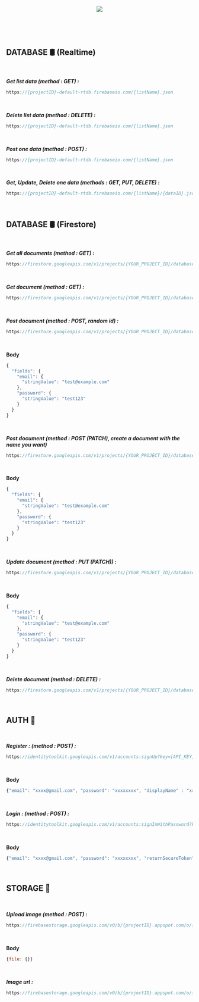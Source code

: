 <p align="center">
  <img src="https://firebase.google.com/static/downloads/brand-guidelines/SVG/logo-standard.svg" />
</p>


</br>
</br>
</br>

## DATABASE 🛢️ (Realtime)

</br>

**_Get list data (method : GET) :_**

```js
https://{projectID}-default-rtdb.firebaseio.com/{listName}.json
```

</br>

**_Delete list data (method : DELETE) :_**

```js
https://{projectID}-default-rtdb.firebaseio.com/{listName}.json
```

</br>

**_Post one data (method : POST) :_**

```js
https://{projectID}-default-rtdb.firebaseio.com/{listName}.json
```

</br>

**_Get, Update, Delete one data (methods : GET, PUT, DELETE) :_**

```js
https://{projectID}-default-rtdb.firebaseio.com/{listName}/{dataID}.json
```

<br/>

## DATABASE 🛢️ (Firestore)

<br/>

**_Get all documents (method : GET) :_**

```js
https://firestore.googleapis.com/v1/projects/{YOUR_PROJECT_ID}/databases/(default)/documents/{YOUR_COLLECTION}
```

</br>

**_Get document (method : GET) :_**

```js
https://firestore.googleapis.com/v1/projects/{YOUR_PROJECT_ID}/databases/(default)/documents/{YOUR_COLLECTION}/{DOCUMENT_ID}
```

</br>

**_Post document (method : POST, random id) :_**

```js
https://firestore.googleapis.com/v1/projects/{YOUR_PROJECT_ID}/databases/(default)/documents/{YOUR_COLLECTION}
```

</br>

**Body**

```js
{
  "fields": {
    "email": {
      "stringValue": "test@example.com"
    },
    "password": {
      "stringValue": "test123"
    }
  }
}
```

<br/>

**_Post document (method : POST (PATCH), create a document with the name you want)_**

```js
https://firestore.googleapis.com/v1/projects/{YOUR_PROJECT_ID}/databases/(default)/documents/{YOUR_COLLECTION}/{DOCUMENT_ID}
```

</br>

**Body**

```js
{
  "fields": {
    "email": {
      "stringValue": "test@example.com"
    },
    "password": {
      "stringValue": "test123"
    }
  }
}
```

</br>

**_Update document (method : PUT (PATCH)) :_**

```js
https://firestore.googleapis.com/v1/projects/{YOUR_PROJECT_ID}/databases/(default)/documents/{YOUR_COLLECTION}/{DOCUMENT_ID}
```

</br>

**Body**

```js
{
  "fields": {
    "email": {
      "stringValue": "test@example.com"
    },
    "password": {
      "stringValue": "test123"
    }
  }
}
```

</br>

**_Delete document (method : DELETE) :_**

```js
https://firestore.googleapis.com/v1/projects/{YOUR_PROJECT_ID}/databases/(default)/documents/{YOUR_COLLECTION}/{DOCUMENT_ID}
```

</br>

## AUTH 🔐

<br/>

**_Register : (method : POST) :_**

```js
https://identitytoolkit.googleapis.com/v1/accounts:signUp?key=[API_KEY]
```

<br/>

**Body**

```js
{"email": "xxxx@gmail.com", "password": "xxxxxxxx", "displayName" : "xxxx", "returnSecureToken" : true}
```

</br>
 
 ***Login : (method : POST) :***

```js
https://identitytoolkit.googleapis.com/v1/accounts:signInWithPassword?key=[API_KEY]
```

</br>

**Body**

```js
{"email": "xxxx@gmail.com", "password": "xxxxxxxx", "returnSecureToken" : true}
```

</br>

## STORAGE 💾

<br/>

**_Upload image (method : POST) :_**

```js
https://firebasestorage.googleapis.com/v0/b/{projectID}.appspot.com/o/{folderName}%2F{pictureName}.png
```

<br/>

**Body**

```js
{file: {}}
```

<br/>

**_Image url :_**

```js
https://firebasestorage.googleapis.com/v0/b/{projectID}.appspot.com/o/{folderName}%2F{pictureName}.png?alt=media&token={imageDownloadToken}
```